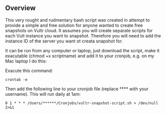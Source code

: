 ## Overview
This very rought and rudmentary bash script was created in attempt to provide a simple and free solution for anyone wanted to create free snapshots on Vultr cloud.
It assumes you will create separate scripts for each Vult instance you want to snapshot. Therefore you will need to add the instance ID of the server you want ot creata snapshot for. 

It can be run from any computer or laptop, just download the script, make it exacutable (chmod +x scriptname) and add it to your cronjob, e.g. on my Mac laptop I do this:

Exacute this command:

`crontab -e`

Then add the following line to your cronjob file (replace **** with your username). This will run daily at 1am:

`0 1 * * * /Users/******/Cronjobs/vultr-snapshot-script.sh > /dev/null 2>&1`

